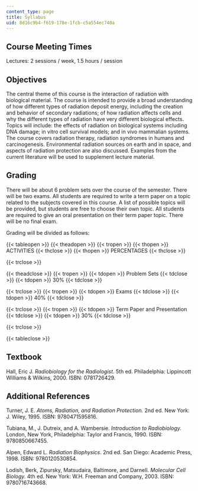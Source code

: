 ```yaml
---
content_type: page
title: Syllabus
uid: 8d16c9b4-f619-178e-1fcb-c5a554ec740a
---
```


Course Meeting Times
--------------------

Lectures: 2 sessions / week, 1.5 hours / session

Objectives
----------

The central theme of this course is the interaction of radiation with biological material. The course is intended to provide a broad understanding of how different types of radiation deposit energy, including the creation and behavior of secondary radiations; of how radiation affects cells and why the different types of radiation have very different biological effects. Topics will include: the effects of radiation on biological systems including DNA damage; in vitro cell survival models; and in vivo mammalian systems. The course covers radiation therapy, radiation syndromes in humans and carcinogenesis. Environmental radiation sources on earth and in space, and aspects of radiation protection are also discussed. Examples from the current literature will be used to supplement lecture material.

Grading
-------

There will be about 6 problem sets over the course of the semester. There will be two exams. All students are required to write a term paper on a topic related to the subjects covered in this course. A list of possible topics will be provided, but students are free to choose their own topic. All students are required to give an oral presentation on their term paper topic. There will be no final exam.

Grading will be divided as follows:

{{< tableopen >}}
{{< theadopen >}}
{{< tropen >}}
{{< thopen >}}
ACTIVITIES
{{< thclose >}}
{{< thopen >}}
PERCENTAGES
{{< thclose >}}

{{< trclose >}}

{{< theadclose >}}
{{< tropen >}}
{{< tdopen >}}
Problem Sets
{{< tdclose >}}
{{< tdopen >}}
30%
{{< tdclose >}}

{{< trclose >}}
{{< tropen >}}
{{< tdopen >}}
Exams
{{< tdclose >}}
{{< tdopen >}}
40%
{{< tdclose >}}

{{< trclose >}}
{{< tropen >}}
{{< tdopen >}}
Term Paper and Presentation
{{< tdclose >}}
{{< tdopen >}}
30%
{{< tdclose >}}

{{< trclose >}}

{{< tableclose >}}

Textbook
--------

Hall, Eric J. _Radiobiology for the Radiologist_. 5th ed. Philadelphia: Lippincott Williams & Wilkins, 2000. ISBN: 0781726429.

Additional References
---------------------

Turner, J. E. _Atoms, Radiation, and Radiation Protection._ 2nd ed. New York: J. Wiley, 1995. ISBN: 9780471595816.

Tubiana, M., J. Dutreix, and A. Wambersie. _Introduction to Radiobiology._ London, New York, Philadelphia: Taylor and Francis, 1990. ISBN: 9780850667455.

Alpen, Edward L. _Radiation Biophysics_. 2nd ed. San Diego: Academic Press, 1998. ISBN: 9780120530854.

Lodish, Berk, Zipursky, Matsudaira, Baltimore, and Darnell. _Molecular Cell Biology._ 4th ed. New York: W.H. Freeman and Company, 2003. ISBN: 9780716743668.
